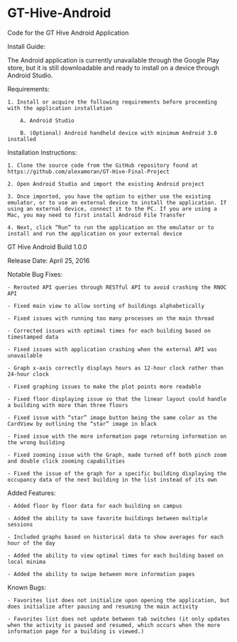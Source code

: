 # GT-Hive-Android
Code for the GT Hive Android Application


Install Guide:


The Android application is currently unavailable through the Google Play store, but it is still downloadable and ready to install on a device through Android Studio.


Requirements:

    1. Install or acquire the following requirements before proceeding with the application installation

        A. Android Studio

        B. (Optional) Android handheld device with minimum Android 3.0 installed


Installation Instructions:

    1. Clone the source code from the GitHub repository found at https://github.com/alexamoran/GT-Hive-Final-Project

    2. Open Android Studio and import the existing Android project

    3. Once imported, you have the option to either use the existing emulator, or to use an external device to install the application. If using an external device, connect it to the PC. If you are using a Mac, you may need to first install Android File Transfer

    4. Next, click “Run” to run the application on the emulator or to install and run the application on your external device




GT Hive Android Build 1.0.0


Release Date: April 25, 2016


Notable Bug Fixes:

    - Rerouted API queries through RESTful API to avoid crashing the RNOC API

    - Fixed main view to allow sorting of buildings alphabetically

    - Fixed issues with running too many processes on the main thread

    - Corrected issues with optimal times for each building based on timestamped data

    - Fixed issues with application crashing when the external API was unavailable

    - Graph x-axis correctly displays hours as 12-hour clock rather than 24-hour clock

    - Fixed graphing issues to make the plot points more readable

    - Fixed floor displaying issue so that the linear layout could handle a building with more than three floors

    - Fixed issue with “star” image button being the same color as the CardView by outlining the “star” image in black

    - Fixed issue with the more information page returning information on the wrong building

    - Fixed zooming issue with the Graph, made turned off both pinch zoom and double click zooming capabilities

    - Fixed the issue of the graph for a specific building displaying the occupancy data of the next building in the list instead of its own


Added Features:

    - Added floor by floor data for each building on campus

    - Added the ability to save favorite buildings between multiple sessions

    - Included graphs based on historical data to show averages for each hour of the day

    - Added the ability to view optimal times for each building based on local minima

    - Added the ability to swipe between more information pages


Known Bugs:

    - Favorites list does not initialize upon opening the application, but does initialize after pausing and resuming the main activity
    
    - Favorites list does not update between tab switches (it only updates when the activity is paused and resumed, which occurs when the more information page for a building is viewed.)





